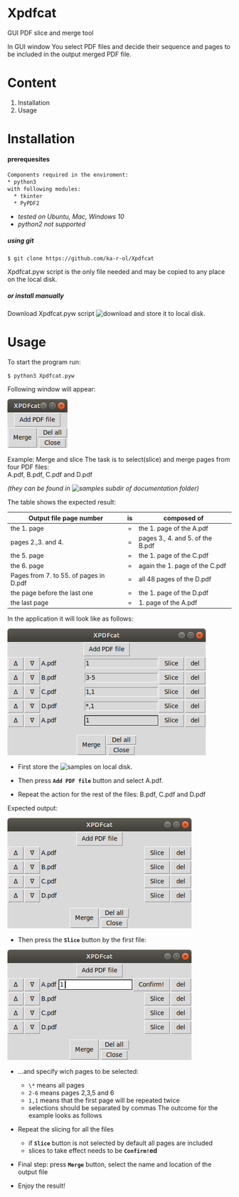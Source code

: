 # Xpdfcat
GUI PDF slice and merge tool

In GUI window You select PDF files and decide their sequence and pages to be included in the output merged PDF file.

# Content
1. Installation
2. Usage

# Installation

#### prerequesites

    Components required in the enviroment:
    * python3
    with following modules:
      * tkinter
      * PyPDF2

* _tested on Ubuntu, Mac, Windows 10_
* _python2 not supported_

##### using git

```
$ git clone https://github.com/ka-r-ol/Xpdfcat
```
Xpdfcat.pyw script is the only file needed and may be copied to any place
on the local disk.

##### or install manually

Download Xpdfcat.pyw script ![download](Xpdfcat.pyw) and store it to local disk.

# Usage

To start the program run:
```
$ python3 Xpdfcat.pyw
```
Following window will appear:

![Main window](images/XPDFcat.png)

Example: Merge and slice
The task is to select(slice) and merge pages from four PDF files:  
A.pdf, B.pdf, C.pdf and D.pdf  

_(they can be found in
  ![samples subdir of documentation folder](documentation/samples))_

  The table shows the expected result:

Output file page number| is | composed of
-----------------------|:-:|-----
the 1. page| = | the 1. page of the A.pdf
pages 2.,3. and 4.| = | pages 3., 4. and 5. of the B.pdf
the 5. page| = | the 1. page of the C.pdf
the 6. page| = | again the 1. page of the C.pdf
Pages from 7. to 55. of pages in D.pdf| = | all 48 pages of the D.pdf
the page before the last one| = | the 1. page of the D.pdf
the last page| = | 1. page of the A.pdf

In the application it will look like as follows:

![final setup](images/1.png)


* First store the ![samples](documentation/samples)
 on local disk.
* Then press **`Add PDF file`** button and select A.pdf.

* Repeat the action for the rest of the files: B.pdf, C.pdf and D.pdf

Expected output:

![all files selected](images/3.png)


* Then press the **`Slice`** button by the first file:

 ![slice](images/4.png)

* ...and specify wich pages to be selected:
  * `\*` means all pages
  * `2-6` means pages 2,3,5 and 6
  * `1,1` means that the first page will be repeated twice
  * selections should be separated by commas
  The outcome for the example looks as follows

* Repeat the slicing for all the files

  * if **`Slice`** button is not selected by default all pages are included
  * slices to take effect needs to be **`Confirm!`ed**

* Final step: press **`Merge`** button, select the name and location
of the output file

* Enjoy the result!
